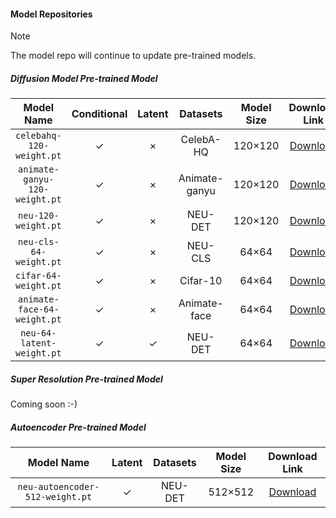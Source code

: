 #### Model Repositories

> [!NOTE]
>
> The model repo will continue to update pre-trained models.
>



##### Diffusion Model Pre-trained Model

|          Model Name           | Conditional | Latent |   Datasets    | Model Size |                        Download Link                         |
| :---------------------------: | :---------: | :----: | :-----------: | :--------: | :----------------------------------------------------------: |
|   `celebahq-120-weight.pt`    |      ✓      |   ×    |   CelebA-HQ   |  120×120   | [Download](https://github.com/chairc/Integrated-Design-Diffusion-Model/releases/download/v1.1.5/celebahq-120-weight.pt) |
| `animate-ganyu-120-weight.pt` |      ✓      |   ×    | Animate-ganyu |  120×120   | [Download](https://github.com/chairc/Integrated-Design-Diffusion-Model/releases/download/v1.1.5/animate-ganyu-120-weight.pt) |
|      `neu-120-weight.pt`      |      ✓      |   ×    |    NEU-DET    |  120×120   | [Download](https://github.com/chairc/Integrated-Design-Diffusion-Model/releases/download/v1.1.5/neu-120-weight.pt) |
|    `neu-cls-64-weight.pt`     |      ✓      |   ×    |    NEU-CLS    |   64×64    | [Download](https://github.com/chairc/Integrated-Design-Diffusion-Model/releases/download/v1.1.7/neu-cls-64-weight.pt) |
|     `cifar-64-weight.pt`      |      ✓      |   ×    |   Cifar-10    |   64×64    | [Download](https://github.com/chairc/Integrated-Design-Diffusion-Model/releases/download/v1.1.5/cifar10-64-weight.pt) |
|  `animate-face-64-weight.pt`  |      ✓      |   ×    | Animate-face  |   64×64    | [Download](https://github.com/chairc/Integrated-Design-Diffusion-Model/releases/download/v1.1.5/animate-face-64-weight.pt) |
|   `neu-64-latent-weight.pt`   |      ✓      |   ✓    |    NEU-DET    |   64×64    | [Download](https://github.com/chairc/Integrated-Design-Diffusion-Model/releases/download/v1.2.0/neu-64-latent-weight.pt) |



##### Super Resolution Pre-trained Model

Coming soon :-)



##### Autoencoder Pre-trained Model

|           Model Name            | Latent | Datasets | Model Size | Download Link |
| :-----------------------------: | :----: | :------: | :--------: | :-----------: |
| `neu-autoencoder-512-weight.pt` |   ✓    | NEU-DET  |  512×512   | [Download](https://github.com/chairc/Integrated-Design-Diffusion-Model/releases/download/v1.2.0/neu-autoencoder-512-weight.pt) |
